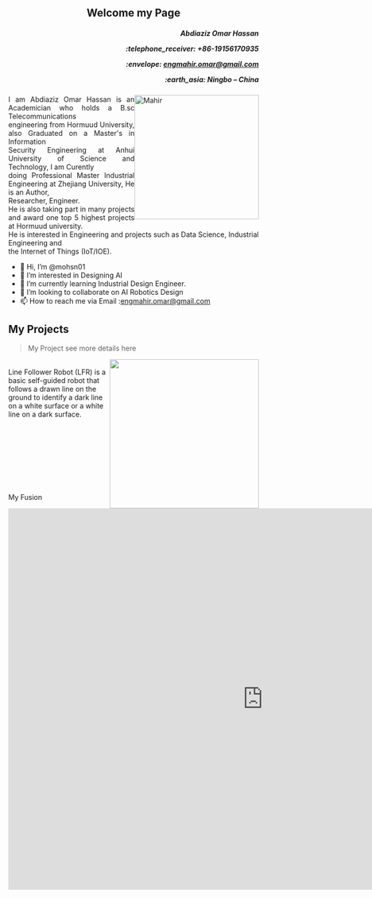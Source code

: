 <h2 align="center"> Welcome my Page </h2>
<h5 align="right"><p>Abdiaziz Omar Hassan</p><p>:telephone_receiver: +86-19156170935</p> 
<p>:envelope: <a href = "engmahir.omar@gmail.com"> engmahir.omar@gmail.com</a> </p> <p align = "right">:earth_asia: Ningbo – China </p></h5> 
 <img style="float: right;" alt= "Mahir"  width ="250" src="img/IMG_6278.JPG" >

<!-- <picture>
  <source media="(prefers-color-scheme: dark)" srcset="../img/BOT.jPG">
  <source media="(prefers-color-scheme: light)" srcset="../img/BOT.JPG">
  <img alt="Shows an illustrated sun in light mode and a moon with stars in dark mode." src="../img/IMG_6278.JPG">
</picture> -->
<p style='text-align: justify;'>
 I am Abdiaziz Omar Hassan is an Academician who holds a  B.sc Telecommunications <br> engineering from Hormuud  University, also Graduated on a Master's in Information <br> Security Engineering at Anhui University of Science and Technology, I am Curently <br> doing Professional Master Industrial Engineering at Zhejiang University, He is an Author, <br> Researcher, Engineer.<br>
 He is also taking part in many projects and award one top 5 highest projects at Hormuud university.<br>
He is interested in Engineering and projects such as Data Science, Industrial Engineering and <br> the Internet of Things (IoT/IOE). </p>

- 👋 Hi, I’m @mohsn01
- 👀 I’m interested in Designing AI
- 🌱 I’m currently learning Industrial Design Engineer.
- 💞️ I’m looking to collaborate on AI Robotics Design
- 📫 How to reach me via Email :engmahir.omar@gmail.com




## My Projects ##


> My Project  see more details here  

<img style="float: right;" width="300" src="../img/BOT.JPG">
<br/>
Line Follower Robot (LFR) is a basic self-guided robot that follows a drawn line on the ground to identify a dark line on a white surface or a white line on a dark surface.
<br>
<br>
<br>
<br>
<br>
<br>
<br>
<br>
<br>
<p style='text-align: left;'>
My Fusion 
</p>

<iframe src="https://myhub.autodesk360.com/ue2fba46f/shares/public/SH9285eQTcf875d3c53903b9d04fb3842395?mode=embed" width="1024" height="768" allowfullscreen="true" webkitallowfullscreen="true" mozallowfullscreen="true"  frameborder="0"></iframe>